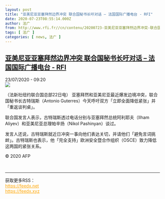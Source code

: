 ```yaml
---
layout: post
title: "亚美尼亚亚塞拜然边界冲突 联合国秘书长吁对话 – 法国国际广播电台 - RFI"
date: 2020-07-23T08:55:14.000Z
author: 法广
from: http://www.rfi.fr//cn/contenu/20200723-亚美尼亚亚塞拜然边界冲突-联合国秘书长吁对话
tags: [ 法广 ]
categories: [ news, 法广 ]
---
```

<!--1595494514000-->
[亚美尼亚亚塞拜然边界冲突 联合国秘书长吁对话 – 法国国际广播电台 - RFI](http://www.rfi.fr//cn/contenu/20200723-%E4%BA%9A%E7%BE%8E%E5%B0%BC%E4%BA%9A%E4%BA%9A%E5%A1%9E%E6%8B%9C%E7%84%B6%E8%BE%B9%E7%95%8C%E5%86%B2%E7%AA%81-%E8%81%94%E5%90%88%E5%9B%BD%E7%A7%98%E4%B9%A6%E9%95%BF%E5%90%81%E5%AF%B9%E8%AF%9D)
------

<div>
<div>23/07/2020 - 09:20</div><img src="https://s.rfi.fr/media/display/7330dc42-ccbb-11ea-b9b8-005056bf87d6/w:310/p:16x9/int0011b.200723152004.jpg"><div class="t-content__body u-clearfix"><div class="m-interstitial"></div><p>（法新社纽约联合国总部22日电）    亚塞拜然和亚美尼亚最近爆发边境冲突，联合国秘书长古特瑞斯（Antonio Guterres）今天呼吁双方「立即全面降低紧张」并「重返谈判桌」。</p><p>    联合国发言人表示，古特瑞斯透过电话分别与亚塞拜然总统阿利耶夫（Ilham Aliyev）和亚美尼亚总理帕辛扬（Nikol Pashinyan）谈过。</p><p>    发言人还说，古特瑞斯就近日冲突一事向他们表达关切，并请他们「避免言词挑衅」。古特瑞斯也表示，他「完全支持」欧洲安全暨合作组织（OSCE）致力降低这两国的紧张关系。</p><p class="t-copyright">© 2020 AFP</p>        </div><br><hr><div>获取更多RSS：<br><a href="https://feedx.net" style="color:orange" target="_blank">https://feedx.net</a> <br><a href="https://feedx.xyz" style="color:orange" target="_blank">https://feedx.xyz</a><br></div>
</div>
